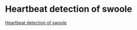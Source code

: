 # Heartbeat detection of swoole
[Heartbeat detection of swoole](https://aiwithcloud.com/2022/09/15/heartbeat_detection_of_swoole/)